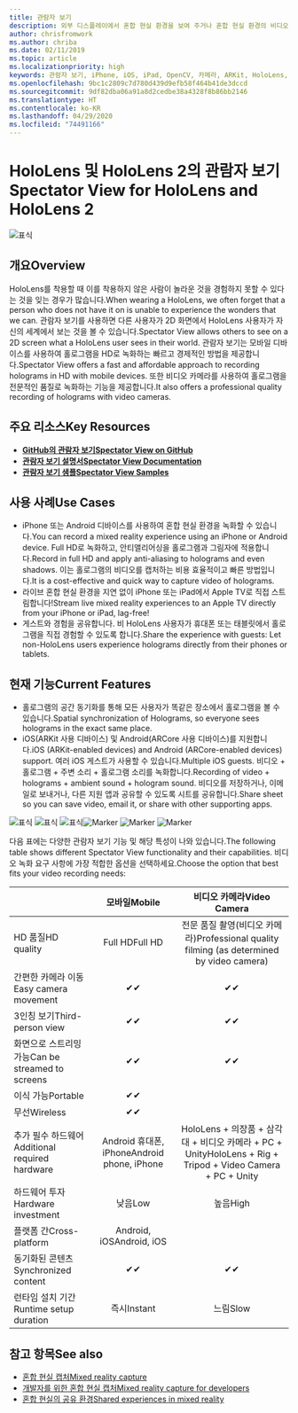 ```yaml
---
title: 관람자 보기
description: 외부 디스플레이에서 혼합 현실 환경을 보여 주거나 혼합 현실 환경의 비디오를 녹화하는 수단으로 외부 디바이스에서 홀로그램을 시각화합니다.
author: chrisfromwork
ms.author: chriba
ms.date: 02/11/2019
ms.topic: article
ms.localizationpriority: high
keywords: 관람자 보기, iPhone, iOS, iPad, OpenCV, 카메라, ARKit, HoloLens, Mixed Reality, Mixed Reality Toolkit, 데모, 레코드
ms.openlocfilehash: 9bc1c2809c7d780d439d9efb58f464b41de3dccd
ms.sourcegitcommit: 9df82dba06a91a8d2cedbe38a4328f8b86bb2146
ms.translationtype: HT
ms.contentlocale: ko-KR
ms.lasthandoff: 04/29/2020
ms.locfileid: "74491166"
---
```

# <a name="spectator-view-for-hololens-and-hololens-2"></a><span data-ttu-id="d8107-104">HoloLens 및 HoloLens 2의 관람자 보기</span><span class="sxs-lookup"><span data-stu-id="d8107-104">Spectator View for HoloLens and HoloLens 2</span></span>

![표식](images/SpecViewPhoneHero.jpg)

## <a name="overview"></a><span data-ttu-id="d8107-106">개요</span><span class="sxs-lookup"><span data-stu-id="d8107-106">Overview</span></span>

<span data-ttu-id="d8107-107">HoloLens를 착용할 때 이를 착용하지 않은 사람이 놀라운 것을 경험하지 못할 수 있다는 것을 잊는 경우가 많습니다.</span><span class="sxs-lookup"><span data-stu-id="d8107-107">When wearing a HoloLens, we often forget that a person who does not have it on is unable to experience the wonders that we can.</span></span> <span data-ttu-id="d8107-108">관람자 보기를 사용하면 다른 사용자가 2D 화면에서 HoloLens 사용자가 자신의 세계에서 보는 것을 볼 수 있습니다.</span><span class="sxs-lookup"><span data-stu-id="d8107-108">Spectator View allows others to see on a 2D screen what a HoloLens user sees in their world.</span></span>
<span data-ttu-id="d8107-109">관람자 보기는 모바일 디바이스를 사용하여 홀로그램을 HD로 녹화하는 빠르고 경제적인 방법을 제공합니다.</span><span class="sxs-lookup"><span data-stu-id="d8107-109">Spectator View offers a fast and affordable approach to recording holograms in HD with mobile devices.</span></span> <span data-ttu-id="d8107-110">또한 비디오 카메라를 사용하여 홀로그램을 전문적인 품질로 녹화하는 기능을 제공합니다.</span><span class="sxs-lookup"><span data-stu-id="d8107-110">It also offers a professional quality recording of holograms with video cameras.</span></span>

## <a name="key-resources"></a><span data-ttu-id="d8107-111">주요 리소스</span><span class="sxs-lookup"><span data-stu-id="d8107-111">Key Resources</span></span>

* [<span data-ttu-id="d8107-112">**GitHub의 관람자 보기**</span><span class="sxs-lookup"><span data-stu-id="d8107-112">**Spectator View on GitHub**</span></span>](https://github.com/microsoft/MixedReality-SpectatorView)
* [<span data-ttu-id="d8107-113">**관람자 보기 설명서**</span><span class="sxs-lookup"><span data-stu-id="d8107-113">**Spectator View Documentation**</span></span>](https://microsoft.github.io/MixedReality-SpectatorView/README.html)
* [<span data-ttu-id="d8107-114">**관람자 보기 샘플**</span><span class="sxs-lookup"><span data-stu-id="d8107-114">**Spectator View Samples**</span></span>](https://github.com/microsoft/MixedReality-SpectatorView/tree/master/samples)

## <a name="use-cases"></a><span data-ttu-id="d8107-115">사용 사례</span><span class="sxs-lookup"><span data-stu-id="d8107-115">Use Cases</span></span>
* <span data-ttu-id="d8107-116">iPhone 또는 Android 디바이스를 사용하여 혼합 현실 환경을 녹화할 수 있습니다.</span><span class="sxs-lookup"><span data-stu-id="d8107-116">You can record a mixed reality experience using an iPhone or Android device.</span></span> <span data-ttu-id="d8107-117">Full HD로 녹화하고, 안티앨리어싱을 홀로그램과 그림자에 적용합니다.</span><span class="sxs-lookup"><span data-stu-id="d8107-117">Record in full HD and apply anti-aliasing to holograms and even shadows.</span></span> <span data-ttu-id="d8107-118">이는 홀로그램의 비디오를 캡처하는 비용 효율적이고 빠른 방법입니다.</span><span class="sxs-lookup"><span data-stu-id="d8107-118">It is a cost-effective and quick way to capture video of holograms.</span></span>
* <span data-ttu-id="d8107-119">라이브 혼합 현실 환경을 지연 없이 iPhone 또는 iPad에서 Apple TV로 직접 스트림합니다!</span><span class="sxs-lookup"><span data-stu-id="d8107-119">Stream live mixed reality experiences to an Apple TV directly from your iPhone or iPad, lag-free!</span></span>
* <span data-ttu-id="d8107-120">게스트와 경험을 공유합니다. 비 HoloLens 사용자가 휴대폰 또는 태블릿에서 홀로그램을 직접 경험할 수 있도록 합니다.</span><span class="sxs-lookup"><span data-stu-id="d8107-120">Share the experience with guests: Let non-HoloLens users experience holograms directly from their phones or tablets.</span></span>

## <a name="current-features"></a><span data-ttu-id="d8107-121">현재 기능</span><span class="sxs-lookup"><span data-stu-id="d8107-121">Current Features</span></span>

* <span data-ttu-id="d8107-122">홀로그램의 공간 동기화를 통해 모든 사용자가 똑같은 장소에서 홀로그램을 볼 수 있습니다.</span><span class="sxs-lookup"><span data-stu-id="d8107-122">Spatial synchronization of Holograms, so everyone sees holograms in the exact same place.</span></span>
* <span data-ttu-id="d8107-123">iOS(ARKit 사용 디바이스) 및 Android(ARCore 사용 디바이스)를 지원합니다.</span><span class="sxs-lookup"><span data-stu-id="d8107-123">iOS (ARKit-enabled devices) and Android (ARCore-enabled devices) support.</span></span>
<span data-ttu-id="d8107-124">여러 iOS 게스트가 사용할 수 있습니다.</span><span class="sxs-lookup"><span data-stu-id="d8107-124">Multiple iOS guests.</span></span>
<span data-ttu-id="d8107-125">비디오 + 홀로그램 + 주변 소리 + 홀로그램 소리를 녹화합니다.</span><span class="sxs-lookup"><span data-stu-id="d8107-125">Recording of video + holograms + ambient sound + hologram sound.</span></span>
<span data-ttu-id="d8107-126">비디오를 저장하거나, 이메일로 보내거나, 다른 지원 앱과 공유할 수 있도록 시트를 공유합니다.</span><span class="sxs-lookup"><span data-stu-id="d8107-126">Share sheet so you can save video, email it, or share with other supporting apps.</span></span>

<span data-ttu-id="d8107-127">![표식](images/SpecViewPhoneDemo.jpg)
![표식](images/hololensspectatorview-500px.jpg) ![표식](images/spectatorview-300px.png)</span><span class="sxs-lookup"><span data-stu-id="d8107-127">![Marker](images/SpecViewPhoneDemo.jpg)
![Marker](images/hololensspectatorview-500px.jpg) ![Marker](images/spectatorview-300px.png)</span></span>

<span data-ttu-id="d8107-128">다음 표에는 다양한 관람자 보기 기능 및 해당 특성이 나와 있습니다.</span><span class="sxs-lookup"><span data-stu-id="d8107-128">The following table shows different Spectator View functionality and their capabilities.</span></span> <span data-ttu-id="d8107-129">비디오 녹화 요구 사항에 가장 적합한 옵션을 선택하세요.</span><span class="sxs-lookup"><span data-stu-id="d8107-129">Choose the option that best fits your video recording needs:</span></span>

|                                      | <span data-ttu-id="d8107-130">모바일</span><span class="sxs-lookup"><span data-stu-id="d8107-130">Mobile</span></span>                  |                    <span data-ttu-id="d8107-131">비디오 카메라</span><span class="sxs-lookup"><span data-stu-id="d8107-131">Video Camera</span></span>              |
|--------------------------------------|:-----------------------:|:-------------------------------------------:|
| <span data-ttu-id="d8107-132">HD 품질</span><span class="sxs-lookup"><span data-stu-id="d8107-132">HD quality</span></span>                           |         <span data-ttu-id="d8107-133">Full HD</span><span class="sxs-lookup"><span data-stu-id="d8107-133">Full HD</span></span>         |        <span data-ttu-id="d8107-134">전문 품질 촬영(비디오 카메라)</span><span class="sxs-lookup"><span data-stu-id="d8107-134">Professional quality filming (as determined by video camera)</span></span>      |
| <span data-ttu-id="d8107-135">간편한 카메라 이동</span><span class="sxs-lookup"><span data-stu-id="d8107-135">Easy camera movement</span></span>                 |            <span data-ttu-id="d8107-136">✔</span><span class="sxs-lookup"><span data-stu-id="d8107-136">✔</span></span>            |                      <span data-ttu-id="d8107-137">✔</span><span class="sxs-lookup"><span data-stu-id="d8107-137">✔</span></span>                      |
| <span data-ttu-id="d8107-138">3인칭 보기</span><span class="sxs-lookup"><span data-stu-id="d8107-138">Third-person view</span></span>                    |            <span data-ttu-id="d8107-139">✔</span><span class="sxs-lookup"><span data-stu-id="d8107-139">✔</span></span>            |                      <span data-ttu-id="d8107-140">✔</span><span class="sxs-lookup"><span data-stu-id="d8107-140">✔</span></span>                      |
| <span data-ttu-id="d8107-141">화면으로 스트리밍 가능</span><span class="sxs-lookup"><span data-stu-id="d8107-141">Can be streamed to screens</span></span>           |            <span data-ttu-id="d8107-142">✔</span><span class="sxs-lookup"><span data-stu-id="d8107-142">✔</span></span>            |                      <span data-ttu-id="d8107-143">✔</span><span class="sxs-lookup"><span data-stu-id="d8107-143">✔</span></span>                      |
| <span data-ttu-id="d8107-144">이식 가능</span><span class="sxs-lookup"><span data-stu-id="d8107-144">Portable</span></span>                             |            <span data-ttu-id="d8107-145">✔</span><span class="sxs-lookup"><span data-stu-id="d8107-145">✔</span></span>            |                                             |
| <span data-ttu-id="d8107-146">무선</span><span class="sxs-lookup"><span data-stu-id="d8107-146">Wireless</span></span>                             |            <span data-ttu-id="d8107-147">✔</span><span class="sxs-lookup"><span data-stu-id="d8107-147">✔</span></span>            |                                             |
| <span data-ttu-id="d8107-148">추가 필수 하드웨어</span><span class="sxs-lookup"><span data-stu-id="d8107-148">Additional required hardware</span></span>         |     <span data-ttu-id="d8107-149">Android 휴대폰, iPhone</span><span class="sxs-lookup"><span data-stu-id="d8107-149">Android phone, iPhone</span></span>    | <span data-ttu-id="d8107-150">HoloLens + 의장품 + 삼각대 + 비디오 카메라 + PC + Unity</span><span class="sxs-lookup"><span data-stu-id="d8107-150">HoloLens + Rig + Tripod + Video Camera + PC + Unity</span></span> |
| <span data-ttu-id="d8107-151">하드웨어 투자</span><span class="sxs-lookup"><span data-stu-id="d8107-151">Hardware investment</span></span>                  |           <span data-ttu-id="d8107-152">낮음</span><span class="sxs-lookup"><span data-stu-id="d8107-152">Low</span></span>            |                     <span data-ttu-id="d8107-153">높음</span><span class="sxs-lookup"><span data-stu-id="d8107-153">High</span></span>                    |
| <span data-ttu-id="d8107-154">플랫폼 간</span><span class="sxs-lookup"><span data-stu-id="d8107-154">Cross-platform</span></span>                       |           <span data-ttu-id="d8107-155">Android, iOS</span><span class="sxs-lookup"><span data-stu-id="d8107-155">Android, iOS</span></span>   |                                             |
| <span data-ttu-id="d8107-156">동기화된 콘텐츠</span><span class="sxs-lookup"><span data-stu-id="d8107-156">Synchronized content</span></span>                 |            <span data-ttu-id="d8107-157">✔</span><span class="sxs-lookup"><span data-stu-id="d8107-157">✔</span></span>            |                      <span data-ttu-id="d8107-158">✔</span><span class="sxs-lookup"><span data-stu-id="d8107-158">✔</span></span>                      |
| <span data-ttu-id="d8107-159">런타임 설치 기간</span><span class="sxs-lookup"><span data-stu-id="d8107-159">Runtime setup duration</span></span>               |         <span data-ttu-id="d8107-160">즉시</span><span class="sxs-lookup"><span data-stu-id="d8107-160">Instant</span></span>          |                     <span data-ttu-id="d8107-161">느림</span><span class="sxs-lookup"><span data-stu-id="d8107-161">Slow</span></span>                    |
## <a name="see-also"></a><span data-ttu-id="d8107-162">참고 항목</span><span class="sxs-lookup"><span data-stu-id="d8107-162">See also</span></span>

* [<span data-ttu-id="d8107-163">혼합 현실 캡처</span><span class="sxs-lookup"><span data-stu-id="d8107-163">Mixed reality capture</span></span>](mixed-reality-capture.md) 
* [<span data-ttu-id="d8107-164">개발자를 위한 혼합 현실 캡처</span><span class="sxs-lookup"><span data-stu-id="d8107-164">Mixed reality capture for developers</span></span>](mixed-reality-capture-for-developers.md)
* [<span data-ttu-id="d8107-165">혼합 현실의 공유 환경</span><span class="sxs-lookup"><span data-stu-id="d8107-165">Shared experiences in mixed reality</span></span>](shared-experiences-in-mixed-reality.md)
